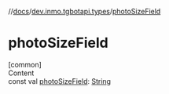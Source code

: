 //[docs](../../index.md)/[dev.inmo.tgbotapi.types](index.md)/[photoSizeField](photo-size-field.md)



# photoSizeField  
[common]  
Content  
const val [photoSizeField](photo-size-field.md): [String](https://kotlinlang.org/api/latest/jvm/stdlib/kotlin/-string/index.html)  



